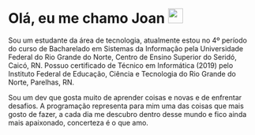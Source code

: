 <h1> Olá, eu me chamo Joan <img src="https://media.giphy.com/media/hvRJCLFzcasrR4ia7z/giphy.gif" width="30px"></h1>

Sou um estudante da área de tecnologia, atualmente estou no 4º período do curso de Bacharelado em Sistemas da Informação pela Universidade Federal do Rio Grande do Norte, Centro de Ensino Superior do Seridó, Caicó, RN. Possuo certificado de Técnico em Informática (2019) pelo Instituto Federal de Educação, Ciência e Tecnologia do Rio Grande do Norte, Parelhas, RN.

Sou um dev que gosta muito de aprender coisas e novas e de enfrentar desafios. A programação representa para mim uma das coisas que mais gosto de fazer, a cada dia me descubro dentro desse mundo e fico ainda mais apaixonado, concerteza é o que amo. 



